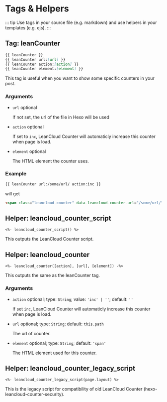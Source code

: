 # Tags & Helpers

::: tip
Use tags in your source file (e.g. markdown) and use helpers in your templates (e.g. ejs).
:::

## Tag: leanCounter

```markdown
{{ leanCounter }}
{{ leanCounter url:[url] }}
{{ leanCounter action:[action] }}
{{ leanCounter element:[element] }}
```

This tag is useful when you want to show some specific counters in your post.

### Arguments

- `url` optional

  If not set, the url of the file in Hexo will be used

- `action` optional
  
  If set to `inc`, LeanCloud Counter will automaticly increase this counter when page is load.

- `element` optional

  The HTML element the counter uses.

### Example

```markdown
{{ leanCounter url:/some/url/ action:inc }}
```

will get

```html
<span class="leancloud-counter" data-leancloud-counter-url="/some/url/" data-leancloud-counter-inc>
```

## Helper: leancloud\_counter\_script

```ejs
<%- leancloud_counter_script() %>
```

This outputs the LeanCloud Counter script.

## Helper: leancloud\_counter

```ejs
<%- leancloud_counter([action], [url], [element]) -%>
```

This outputs the same as the leanCounter tag.

### Arguments

- `action` optional; type: `String`; value: `'inc' | ''`; default: `''`
  
  If set `inc`, LeanCloud Counter will automaticly increase this counter when page is load.

- `url` optional; type: `String`; default: `this.path`
  
  The url of counter.

- `element` optional; type: `String`; default: `'span'`

  The HTML element used for this counter.

## Helper: leancloud\_counter\_legacy\_script

```ejs
<%- leancloud_counter_legacy_script(page.layout) %>
```

This is the legacy script for compatibility of old LeanCloud Counter (hexo-leancloud-counter-security).

